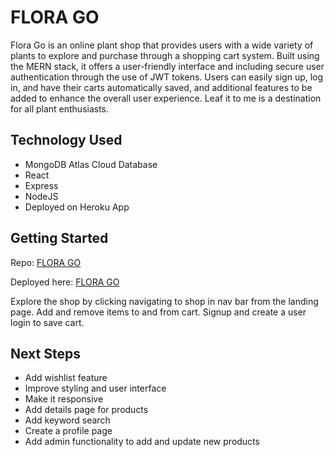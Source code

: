 # FLORA GO

Flora Go is an online plant shop that provides users with a wide variety of plants to explore and purchase through a shopping cart system. Built using the MERN stack, it offers a user-friendly interface and including secure user authentication through the use of JWT tokens. Users can easily sign up, log in, and have their carts automatically saved, and additional features to be added to enhance the overall user experience. Leaf it to me is a destination for all plant enthusiasts. 

## Technology Used
- MongoDB Atlas Cloud Database
- React
- Express
- NodeJS
- Deployed on Heroku App

## Getting Started

Repo: [FLORA GO](https://github.com/bholeneha/florago)

Deployed here: [FLORA GO](https://florago-59bc7bf2d4cb.herokuapp.com/)


Explore the shop by clicking navigating to shop in nav bar from the landing page. Add and remove items to and from cart. Signup and create a user login to save cart.

## Next Steps 
- Add wishlist feature
- Improve styling and user interface
- Make it responsive
- Add details page for products
- Add keyword search
- Create a profile page
- Add admin functionality to add and update new products